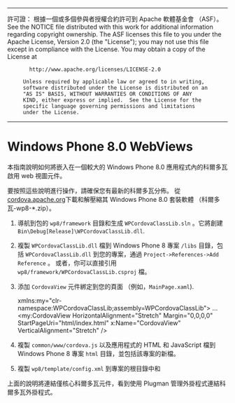* * *

許可證： 根據一個或多個參與者授權合約許可到 Apache 軟體基金會 （ASF）。 See the NOTICE file distributed with this work for additional information regarding copyright ownership. The ASF licenses this file to you under the Apache License, Version 2.0 (the "License"); you may not use this file except in compliance with the License. You may obtain a copy of the License at

           http://www.apache.org/licenses/LICENSE-2.0
    
         Unless required by applicable law or agreed to in writing,
         software distributed under the License is distributed on an
         "AS IS" BASIS, WITHOUT WARRANTIES OR CONDITIONS OF ANY
         KIND, either express or implied.  See the License for the
         specific language governing permissions and limitations
         under the License.
    

* * *

# Windows Phone 8.0 WebViews

本指南說明如何將嵌入在一個較大的 Windows Phone 8.0 應用程式內的科爾多瓦啟用 web 視圖元件。

要按照這些說明進行操作，請確保您有最新的科爾多瓦分佈。 從[cordova.apache.org](http://cordova.apache.org)下載和解壓縮其 Windows Phone 8.0 套裝軟體 （科爾多瓦-wp8-*.zip）。

  1. 導航到包的 `wp8/framework` 目錄和生成 `WPCordovaClassLib.sln` 。它將創建`Bin\Debug[Release]\WPCordovaClassLib.dll`.

  2. 複製 `WPCordovaClassLib.dll` 檔到 Windows Phone 8 專案 `/libs` 目錄，包括 `WPCordovaClassLib.dll` 到您的專案，通過 `Project->References->Add Reference` 。 或者，你可以直接引用 `wp8/framework/WPCordovaClassLib.csproj` 檔。

  3. 添加 `CordovaView` 元件綁定到您的頁面 （例如，`MainPage.xaml`).
    
        xmlns:my="clr-namespace:WPCordovaClassLib;assembly=WPCordovaClassLib">
        ...
        <my:CordovaView HorizontalAlignment="Stretch" Margin="0,0,0,0" 
        StartPageUri="html/index.html" x:Name="CordovaView" VerticalAlignment="Stretch" />
        

  4. 複製 `common/www/cordova.js` 以及應用程式的 HTML 和 JavaScript 檔到 Windows Phone 8 專案 `html` 目錄，並包括該專案的新檔。

  5. 複製 `wp8/template/config.xml` 到專案的根目錄中和

上面的說明將連結僅核心科爾多瓦元件，看到使用 Plugman 管理外掛程式連結科爾多瓦外掛程式。